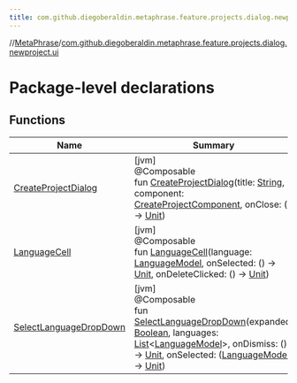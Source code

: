 ```yaml
---
title: com.github.diegoberaldin.metaphrase.feature.projects.dialog.newproject.ui
---
```

//[MetaPhrase](../../index.html)/[com.github.diegoberaldin.metaphrase.feature.projects.dialog.newproject.ui](index.html)



# Package-level declarations



## Functions


| Name | Summary |
|---|---|
| [CreateProjectDialog](-create-project-dialog.html) | [jvm]<br>@Composable<br>fun [CreateProjectDialog](-create-project-dialog.html)(title: [String](https://kotlinlang.org/api/latest/jvm/stdlib/kotlin/-string/index.html), component: [CreateProjectComponent](../com.github.diegoberaldin.metaphrase.feature.projects.dialog.newproject.presentation/-create-project-component/index.html), onClose: () -&gt; [Unit](https://kotlinlang.org/api/latest/jvm/stdlib/kotlin/-unit/index.html)) |
| [LanguageCell](-language-cell.html) | [jvm]<br>@Composable<br>fun [LanguageCell](-language-cell.html)(language: [LanguageModel](../com.github.diegoberaldin.metaphrase.domain.language.data/-language-model/index.html), onSelected: () -&gt; [Unit](https://kotlinlang.org/api/latest/jvm/stdlib/kotlin/-unit/index.html), onDeleteClicked: () -&gt; [Unit](https://kotlinlang.org/api/latest/jvm/stdlib/kotlin/-unit/index.html)) |
| [SelectLanguageDropDown](-select-language-drop-down.html) | [jvm]<br>@Composable<br>fun [SelectLanguageDropDown](-select-language-drop-down.html)(expanded: [Boolean](https://kotlinlang.org/api/latest/jvm/stdlib/kotlin/-boolean/index.html), languages: [List](https://kotlinlang.org/api/latest/jvm/stdlib/kotlin.collections/-list/index.html)&lt;[LanguageModel](../com.github.diegoberaldin.metaphrase.domain.language.data/-language-model/index.html)&gt;, onDismiss: () -&gt; [Unit](https://kotlinlang.org/api/latest/jvm/stdlib/kotlin/-unit/index.html), onSelected: ([LanguageModel](../com.github.diegoberaldin.metaphrase.domain.language.data/-language-model/index.html)) -&gt; [Unit](https://kotlinlang.org/api/latest/jvm/stdlib/kotlin/-unit/index.html)) |

